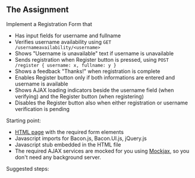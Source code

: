 ## The Assignment

Implement a Registration Form that

* Has input fields for username and fullname
* Verifies username availability using `GET /usernameavailability/<username>`
* Shows "Username is unavailable" text if username is unavailable
* Sends registration when Register button is pressed, using `POST
  /register { username: x, fullname: y }`
* Shows a feedback "Thanks!" when registration is complete
* Enables Register button only if both informations are entered and
  username is available
* Shows AJAX loading indicators beside the username field (when
  verifying) and the Register button (when registering)
* Disables the Register button also when either registration or username
  verification is pending

Starting point:

* [HTML page](index.html) with the required form elements
* Javascript imports for Bacon.js, Bacon.UI.js, jQuery.js
* Javascript stub embedded in the HTML file
* The required AJAX services are mocked for you using [Mockjax](https://github.com/appendto/jquery-mockjax), so you don't need any background server.

Suggested steps:


